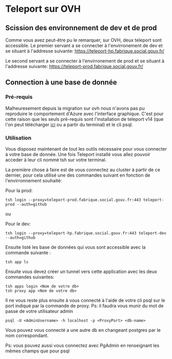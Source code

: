 # Teleport sur OVH

## Scission des environnement de dev et de prod

Comme vous avez peut-être pu le remarquer, sur OVH, deux teleport sont accessible. 
Le premier servant a se connecter à l'envirronement de dev et se situant à l'addresse suivante: https://teleport-hp.fabrique.social.gouv.fr/


Le second servant a se connecter à l'envirronement de prod et se situant à l'addresse suivante: https://teleport-prod.fabrique.social.gouv.fr/


## Connection à une base de donnée

### Pré-requis
Malheuresement depuis la migration sur ovh nous n'avons pas pu reproduire le comportement d'Azure avec l'interface graphique. C'est pour cette raison que les seuls pré-requis sont l'installation de teleport v14 (que l'on peut télécharger [ici](https://goteleport.com/download/#install-links) ou a partir du terminal) et le cli psql.

### Utilisation

Vous disposez maintenant de tout les outils nécessaire pour vous connecter à votre base de donnée.
Une fois Teleport installé vous allez pouvoir acceder à leur cli nommé tsh sur votre terminal.

La première chose à faire est de vous connectez au cluster à partir de ce dernier, pour cela utilisé une des commandes suivant en fonction de l'envirronnement souhaité:

Pour la prod:

```
tsh login --proxy=teleport-prod.fabrique.social.gouv.fr:443 teleport-prod --auth=github
```

ou

Pour le dev:

```
tsh login --proxy=teleport-hp.fabrique.social.gouv.fr:443 teleport-dev --auth=github
```

Ensuite listé les base de données qui vous sont accessible avec la commande suivante :

```
tsh app ls
```

Ensuite vous devez créer un tunnel vers cette application avec les deux commandes suivantes:
```
tsh apps login <Nom de votre db>
tsh proxy app <Nom de votre db>
```

Il ne vous reste plus ensuite à vous connecté à l'aide de votre cli psql sur le port indiqué par la commande de proxy.
Ps: il faudra vous munir du mot de passe de votre utilisateur admin
```
psql -U <AdminUsername> -h localhost -p <ProxyPort> <db-name>
```

Vous pouvez vous connecté a une autre db en changeant postgres par le nom correspondant.

Ps: vous pouvez aussi vous connectez avec PgAdmin en renseignant les mêmes champs que pour psql
